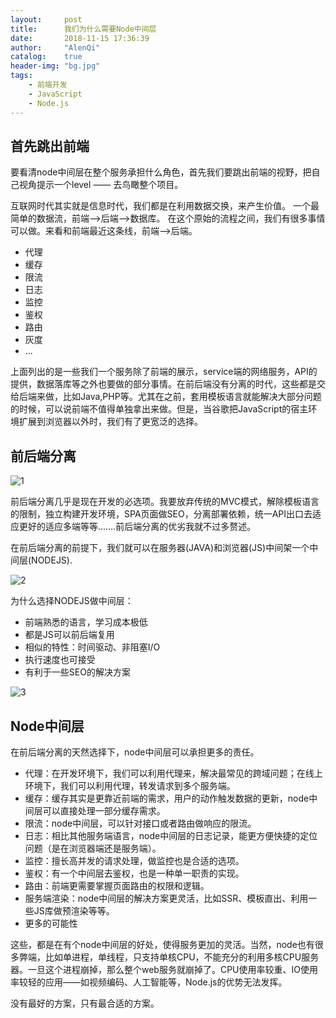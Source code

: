 ```yaml
---
layout:     post
title:      我们为什么需要Node中间层
date:       2018-11-15 17:36:39
author:     "AlenQi"
catalog:    true
header-img: "bg.jpg"
tags:
    - 前端开发
    - JavaScript
    - Node.js
---
```


## 首先跳出前端

要看清node中间层在整个服务承担什么角色，首先我们要跳出前端的视野，把自己视角提示一个level —— 去鸟瞰整个项目。

互联网时代其实就是信息时代，我们都是在利用数据交换，来产生价值。
一个最简单的数据流，前端-->后端-->数据库。
在这个原始的流程之间，我们有很多事情可以做。来看和前端最近这条线，前端-->后端。

- 代理
- 缓存
- 限流
- 日志
- 监控
- 鉴权
- 路由
- 灰度
- ...

上面列出的是一些我们一个服务除了前端的展示，service端的网络服务，API的提供，数据落库等之外也要做的部分事情。在前后端没有分离的时代，这些都是交给后端来做，比如Java,PHP等。尤其在之前，套用模板语言就能解决大部分问题的时候，可以说前端不值得单独拿出来做。但是，当谷歌把JavaScript的宿主环境扩展到浏览器以外时，我们有了更宽泛的选择。

## 前后端分离

![1](1.png)

前后端分离几乎是现在开发的必选项。我要放弃传统的MVC模式，解除模板语言的限制，独立构建开发环境，SPA页面做SEO，分离部署依赖，统一API出口去适应更好的适应多端等等…….前后端分离的优劣我就不过多赘述。

在前后端分离的前提下，我们就可以在服务器(JAVA)和浏览器(JS)中间架一个中间层(NODEJS).

![2](2.png)

为什么选择NODEJS做中间层：

- 前端熟悉的语言，学习成本极低
- 都是JS可以前后端复用
- 相似的特性：时间驱动、非阻塞I/O
- 执行速度也可接受
- 有利于一些SEO的解决方案

![3](3.jpg)


## Node中间层

在前后端分离的天然选择下，node中间层可以承担更多的责任。
- 代理：在开发环境下，我们可以利用代理来，解决最常见的跨域问题；在线上环境下，我们可以利用代理，转发请求到多个服务端。
- 缓存：缓存其实是更靠近前端的需求，用户的动作触发数据的更新，node中间层可以直接处理一部分缓存需求。
- 限流：node中间层，可以针对接口或者路由做响应的限流。
- 日志：相比其他服务端语言，node中间层的日志记录，能更方便快捷的定位问题（是在浏览器端还是服务端）。
- 监控：擅长高并发的请求处理，做监控也是合适的选项。
- 鉴权：有一个中间层去鉴权，也是一种单一职责的实现。
- 路由：前端更需要掌握页面路由的权限和逻辑。
- 服务端渲染：node中间层的解决方案更灵活，比如SSR、模板直出、利用一些JS库做预渲染等等。
- 更多的可能性

这些，都是在有个node中间层的好处，使得服务更加的灵活。当然，node也有很多弊端，比如单进程，单线程，只支持单核CPU，不能充分的利用多核CPU服务器。一旦这个进程崩掉，那么整个web服务就崩掉了。CPU使用率较重、IO使用率较轻的应用——如视频编码、人工智能等，Node.js的优势无法发挥。

没有最好的方案，只有最合适的方案。


